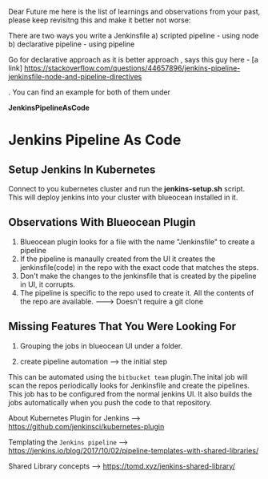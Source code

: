 Dear Future me here is the list of learnings and observations from your past, please keep revisitng this and make it better not worse:

There are two ways you write a Jenkinsfile
a) scripted pipeline - using node
b) declarative pipeline - using pipeline

Go for declarative approach as it is better approach , says this guy here - [a link] https://stackoverflow.com/questions/44657896/jenkins-pipeline-jenkinsfile-node-and-pipeline-directives

. You can find an example for both of them under 

**JenkinsPipelineAsCode**

# Jenkins Pipeline As Code

## Setup Jenkins In Kubernetes

Connect to you kubernetes cluster and run the **jenkins-setup.sh** script. This will deploy jenkins into your cluster with blueocean installed in it.

## Observations With Blueocean Plugin


1. Blueocean plugin looks for a file with the name "Jenkinsfile" to create a pipeline 
2. If the pipeline is manaully created from the UI it creates the jenkinsfile(code) in the repo with the exact code that matches the steps.
3. Don't make the changes to the jenkinsfile that is created by the pipeline in UI, it corrupts.
4. The pipeline is specific to the repo used to create it. All the contents of the repo are available. ---> Doesn't require a git clone


## Missing Features That You Were Looking For

1. Grouping the jobs in blueocean UI under a folder.

2. create pipeline automation --> the initial step

This can be automated using the `bitbucket team` plugin.The inital job will scan the repos periodically looks for Jenkinsfile and create the pipelines. This job has to be configured from the normal jenkins UI. It also builds the jobs automatically when you push the code to that repository.

About Kubernetes Plugin for Jenkins --> https://github.com/jenkinsci/kubernetes-plugin

Templating the `Jenkins pipeline` --> https://jenkins.io/blog/2017/10/02/pipeline-templates-with-shared-libraries/

Shared Library concepts --> https://tomd.xyz/jenkins-shared-library/

